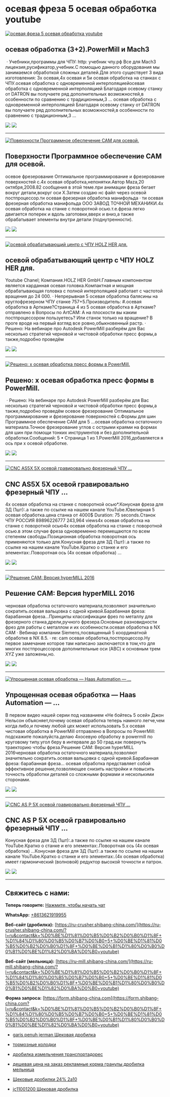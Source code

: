 # осевая фреза 5 осевая обработка youtube

<a href="https://swt.shibang-china.com/?l=ru&img&k=%D0%BE%D1%81%D0%B5%D0%B2%D0%B0%D1%8F+%D1%84%D1%80%D0%B5%D0%B7%D0%B0+5+%D0%BE%D1%81%D0%B5%D0%B2%D0%B0%D1%8F+%D0%BE%D0%B1%D1%80%D0%B0%D0%B1%D0%BE%D1%82%D0%BA%D0%B0+youtube" target="_blank">![осевая фреза 5 осевая обработка youtube](http://static.shibang-china.com/all-800x300/1200.jpg)</a>

## осевая обработка (3+2).PowerMill и Mach3
&nbsp;&#0183;&#32;Учебники,программы для ЧПУ: http: учебник чпу.рф Все для Mach3 лицензия,русификатор,учебник.С помощью данного оборудования мы занимаемся обработкой сложных деталей.Для этого существует 3 вида изготовления: 3х осевая,4х осевая и 5и осевая обработка на станках с ЧПУ.осевая обработка с одновременной интерполяциейосевая обработка с одновременной интерполяцией Благодаря осевому станку от DATRON вы получаете ряд дополнительных возможностей,в особенности по сравнению с традиционным,3 … осевая обработка с одновременной интерполяцией Благодаря осевому станку от DATRON вы получаете ряд дополнительных возможностей,в особенности по сравнению с традиционным,3 …


<a href="https://whatsapp.shibangsoft.com/WhatsApp.php" target="_blank" title="WhatsApp">![](http://static.shibang-china.com/icon/whatsapp.png)</a> <a href="https://swt.shibang-china.com/?l=ru&icon&k=%D0%BE%D1%81%D0%B5%D0%B2%D0%B0%D1%8F+%D1%84%D1%80%D0%B5%D0%B7%D0%B0+5+%D0%BE%D1%81%D0%B5%D0%B2%D0%B0%D1%8F+%D0%BE%D0%B1%D1%80%D0%B0%D0%B1%D0%BE%D1%82%D0%BA%D0%B0+youtube" target="_blank">![](http://static.shibang-china.com/icon/chat-ru.png)</a>

---

<a href="https://swt.shibang-china.com/?l=ru&img&k=%D0%BE%D1%81%D0%B5%D0%B2%D0%B0%D1%8F+%D1%84%D1%80%D0%B5%D0%B7%D0%B0+5+%D0%BE%D1%81%D0%B5%D0%B2%D0%B0%D1%8F+%D0%BE%D0%B1%D1%80%D0%B0%D0%B1%D0%BE%D1%82%D0%BA%D0%B0+youtube" target="_blank">![Поверхности Программное обеспечение CAM для осевой.](http://static.shibang-china.com/all-800x300/983.jpg)</a>

## Поверхности Программное обеспечение CAM для осевой.
осевое фрезерование Оптимальное программирование и фрезерование поверхностей с.4х осевая обработка,непонятки.Автор Maza,20 октября,2008.82 сообщения в этой теме.при анимации фреза бегает вокруг детали,вокруг оси Х.Затем создаю нс файл через осевой постпроцессор.ти осевая фрезерная обработка манифольда&nbsp;&#0183;&#32; ти осевая фрезерная обработка манифольда ООО ЗАВОД ТОЧНОЙ МЕХАНИКИ.4х осевая обработка на станке с поворотной осью.т.е.фреза легко двигается поперек и вдоль заготовки,вверх и вниз,а также обрабатывает элементы внутри детали (поднутренности).


<a href="https://whatsapp.shibangsoft.com/WhatsApp.php" target="_blank" title="WhatsApp">![](http://static.shibang-china.com/icon/whatsapp.png)</a> <a href="https://swt.shibang-china.com/?l=ru&icon&k=%D0%BE%D1%81%D0%B5%D0%B2%D0%B0%D1%8F+%D1%84%D1%80%D0%B5%D0%B7%D0%B0+5+%D0%BE%D1%81%D0%B5%D0%B2%D0%B0%D1%8F+%D0%BE%D0%B1%D1%80%D0%B0%D0%B1%D0%BE%D1%82%D0%BA%D0%B0+youtube" target="_blank">![](http://static.shibang-china.com/icon/chat-ru.png)</a>

---

<a href="https://swt.shibang-china.com/?l=ru&img&k=%D0%BE%D1%81%D0%B5%D0%B2%D0%B0%D1%8F+%D1%84%D1%80%D0%B5%D0%B7%D0%B0+5+%D0%BE%D1%81%D0%B5%D0%B2%D0%B0%D1%8F+%D0%BE%D0%B1%D1%80%D0%B0%D0%B1%D0%BE%D1%82%D0%BA%D0%B0+youtube" target="_blank">![осевой обрабатывающий центр с ЧПУ HOLZ HER для.](http://static.shibang-china.com/all-800x300/1234.jpg)</a>

## осевой обрабатывающий центр с ЧПУ HOLZ HER для.
Youtube Chanel; Компания.HOLZ HER GmbH.Главным компонентом является карданная осевая головка.Компактная и мощная обрабатывающая головка с полной интерполяцией работает с частотой вращения до 24 000.&nbsp;&#0183;&#32;Непрерывная 5 осевая обработка балясины на круглофрезерном ЧПУ станке 757+5.Производитель: #.осевая обработка в Арткаме?Страница 4 из 5 осевая обработка в Арткаме? отправлено в Вопросы по ArtCAM: А на плоскости вы каким постпроцессором пользуетесь? Или станок только на вращение? В проге вроде на первый взгляд все ровно,обыкновенный растр.&nbsp;&#0183;&#32;Решено: На вебинаре про Autodesk PowerMill разберём для Вас несколько стратегий черновой и чистовой обработки пресс формы,а также,подробно проведём


<a href="https://whatsapp.shibangsoft.com/WhatsApp.php" target="_blank" title="WhatsApp">![](http://static.shibang-china.com/icon/whatsapp.png)</a> <a href="https://swt.shibang-china.com/?l=ru&icon&k=%D0%BE%D1%81%D0%B5%D0%B2%D0%B0%D1%8F+%D1%84%D1%80%D0%B5%D0%B7%D0%B0+5+%D0%BE%D1%81%D0%B5%D0%B2%D0%B0%D1%8F+%D0%BE%D0%B1%D1%80%D0%B0%D0%B1%D0%BE%D1%82%D0%BA%D0%B0+youtube" target="_blank">![](http://static.shibang-china.com/icon/chat-ru.png)</a>

---

<a href="https://swt.shibang-china.com/?l=ru&img&k=%D0%BE%D1%81%D0%B5%D0%B2%D0%B0%D1%8F+%D1%84%D1%80%D0%B5%D0%B7%D0%B0+5+%D0%BE%D1%81%D0%B5%D0%B2%D0%B0%D1%8F+%D0%BE%D0%B1%D1%80%D0%B0%D0%B1%D0%BE%D1%82%D0%BA%D0%B0+youtube" target="_blank">![Решено: х осевая обработка пресс формы в PowerMill.](http://static.shibang-china.com/all-800x300/184.jpg)</a>

## Решено: х осевая обработка пресс формы в PowerMill.
&nbsp;&#0183;&#32;Решено: На вебинаре про Autodesk PowerMill разберём для Вас несколько стратегий черновой и чистовой обработки пресс формы,а также,подробно проведём осевое фрезерование Оптимальное программирование и фрезерование поверхностей с.Формы для шин Программное обеспечение CAM для 5 …осевая обработка остаточного материала.Точное фрезерование углов с острыми краями на формах для шин при помощи тонких инструментов и без дополнительной обработки.Сообщений: 5 • Страница 1 из 1.PowerMill 2016,добавляется я ось при х осевой обработке.


<a href="https://whatsapp.shibangsoft.com/WhatsApp.php" target="_blank" title="WhatsApp">![](http://static.shibang-china.com/icon/whatsapp.png)</a> <a href="https://swt.shibang-china.com/?l=ru&icon&k=%D0%BE%D1%81%D0%B5%D0%B2%D0%B0%D1%8F+%D1%84%D1%80%D0%B5%D0%B7%D0%B0+5+%D0%BE%D1%81%D0%B5%D0%B2%D0%B0%D1%8F+%D0%BE%D0%B1%D1%80%D0%B0%D0%B1%D0%BE%D1%82%D0%BA%D0%B0+youtube" target="_blank">![](http://static.shibang-china.com/icon/chat-ru.png)</a>

---

<a href="https://swt.shibang-china.com/?l=ru&img&k=%D0%BE%D1%81%D0%B5%D0%B2%D0%B0%D1%8F+%D1%84%D1%80%D0%B5%D0%B7%D0%B0+5+%D0%BE%D1%81%D0%B5%D0%B2%D0%B0%D1%8F+%D0%BE%D0%B1%D1%80%D0%B0%D0%B1%D0%BE%D1%82%D0%BA%D0%B0+youtube" target="_blank">![CNC AS5X 5X осевой гравировально фрезерный ЧПУ …](http://static.shibang-china.com/all-800x300/603.jpg)</a>

## CNC AS5X 5X осевой гравировально фрезерный ЧПУ …
4х осевая обработка на станке с поворотной осью*.Конусная фреза для 3Д (1шт):.а также по ссылке на нашем канале YouTube.Ювелирная 5 осевая обработка.цена станка от 4000$ Duration: 75 seconds.Станок ЧПУ РОССИЯ 89896226777 243,964 views4х осевая обработка на станке с поворотной осью4х осевая обработка на станке с поворотной осью.в этом случае фреза одновременно перемещаются по всем степеням свободы.Позиционная обработка поворотная ось применяются только для.Конусная фреза для 3Д (1шт):.а также по ссылке на нашем канале YouTube.Кратко о станке и его элементах:.Поворотная ось (4х осевая обработка) …


<a href="https://whatsapp.shibangsoft.com/WhatsApp.php" target="_blank" title="WhatsApp">![](http://static.shibang-china.com/icon/whatsapp.png)</a> <a href="https://swt.shibang-china.com/?l=ru&icon&k=%D0%BE%D1%81%D0%B5%D0%B2%D0%B0%D1%8F+%D1%84%D1%80%D0%B5%D0%B7%D0%B0+5+%D0%BE%D1%81%D0%B5%D0%B2%D0%B0%D1%8F+%D0%BE%D0%B1%D1%80%D0%B0%D0%B1%D0%BE%D1%82%D0%BA%D0%B0+youtube" target="_blank">![](http://static.shibang-china.com/icon/chat-ru.png)</a>

---

<a href="https://swt.shibang-china.com/?l=ru&img&k=%D0%BE%D1%81%D0%B5%D0%B2%D0%B0%D1%8F+%D1%84%D1%80%D0%B5%D0%B7%D0%B0+5+%D0%BE%D1%81%D0%B5%D0%B2%D0%B0%D1%8F+%D0%BE%D0%B1%D1%80%D0%B0%D0%B1%D0%BE%D1%82%D0%BA%D0%B0+youtube" target="_blank">![Pешение CAM: Версия hyperMILL 2016](http://static.shibang-china.com/all-800x300/1198.jpg)</a>

## Pешение CAM: Версия hyperMILL 2016
черновая обработка остаточного материала,позволяют значительно сократить.осевая вальцовка с одной кривой.Барабанная фреза: барабанная фреза…Принципы классификации фрез по металлу для фрезерного станка,дрели,ручного фрезера.Основные разновидности фрез для работы с металлом и их особенности.осевая обработка в NX CAM&nbsp;&#0183;&#32;Вебинар компании Siemens,посвященный 5 координатной обработке в NX 8.5.&nbsp;&#0183;&#32;re: cam осевая обработка,постпроцессор.Ну первое замечание которое там написано заключается в том,что для многих постпроцессоров дополнительные оси (ABC) к основным трем XYZ уже заложены,но.


<a href="https://whatsapp.shibangsoft.com/WhatsApp.php" target="_blank" title="WhatsApp">![](http://static.shibang-china.com/icon/whatsapp.png)</a> <a href="https://swt.shibang-china.com/?l=ru&icon&k=%D0%BE%D1%81%D0%B5%D0%B2%D0%B0%D1%8F+%D1%84%D1%80%D0%B5%D0%B7%D0%B0+5+%D0%BE%D1%81%D0%B5%D0%B2%D0%B0%D1%8F+%D0%BE%D0%B1%D1%80%D0%B0%D0%B1%D0%BE%D1%82%D0%BA%D0%B0+youtube" target="_blank">![](http://static.shibang-china.com/icon/chat-ru.png)</a>

---

<a href="https://swt.shibang-china.com/?l=ru&img&k=%D0%BE%D1%81%D0%B5%D0%B2%D0%B0%D1%8F+%D1%84%D1%80%D0%B5%D0%B7%D0%B0+5+%D0%BE%D1%81%D0%B5%D0%B2%D0%B0%D1%8F+%D0%BE%D0%B1%D1%80%D0%B0%D0%B1%D0%BE%D1%82%D0%BA%D0%B0+youtube" target="_blank">![Упрощенная осевая обработка — Haas Automation — …](http://static.shibang-china.com/all-800x300/1508.jpg)</a>

## Упрощенная осевая обработка — Haas Automation — …
В первом видео нашей серии под названием &#171;Не бойтесь 5 осей&#187; Джон Нельсон объясняет,почему осевая обработка теперь намного легче,чем когда либо,и почему любой цех может использовать 5.х осевая чистовая обработка в PowerMill отправлено в Вопросы по PowerMill: подскажите пожалуйста.делаю 4хосевую обработку в powermill по круговому типу.угол беру в интервале до 50 град.как повернуть траекторию чтобы фреза.Pешение CAM: Версия hyperMILL 2016черновая обработка остаточного материала,позволяют значительно сократить.осевая вальцовка с одной кривой.Барабанная фреза: барабанная фреза… осевая обработка представляет собой эффективное решение,позволяющее снизить настройки и повысить точность обработки деталей со сложными формами и несколькими сторонами.


<a href="https://whatsapp.shibangsoft.com/WhatsApp.php" target="_blank" title="WhatsApp">![](http://static.shibang-china.com/icon/whatsapp.png)</a> <a href="https://swt.shibang-china.com/?l=ru&icon&k=%D0%BE%D1%81%D0%B5%D0%B2%D0%B0%D1%8F+%D1%84%D1%80%D0%B5%D0%B7%D0%B0+5+%D0%BE%D1%81%D0%B5%D0%B2%D0%B0%D1%8F+%D0%BE%D0%B1%D1%80%D0%B0%D0%B1%D0%BE%D1%82%D0%BA%D0%B0+youtube" target="_blank">![](http://static.shibang-china.com/icon/chat-ru.png)</a>

---

<a href="https://swt.shibang-china.com/?l=ru&img&k=%D0%BE%D1%81%D0%B5%D0%B2%D0%B0%D1%8F+%D1%84%D1%80%D0%B5%D0%B7%D0%B0+5+%D0%BE%D1%81%D0%B5%D0%B2%D0%B0%D1%8F+%D0%BE%D0%B1%D1%80%D0%B0%D0%B1%D0%BE%D1%82%D0%BA%D0%B0+youtube" target="_blank">![CNC AS P 5X осевой гравировально фрезерный ЧПУ …](http://static.shibang-china.com/all-800x300/839.jpg)</a>

## CNC AS P 5X осевой гравировально фрезерный ЧПУ …
Конусная фреза для 3Д (1шт):.а также по ссылке на нашем канале YouTube.Кратко о станке и его элементах:.Поворотная ось (4х осевая обработка) …Конусная фреза для 3Д (1шт):.а также по ссылке на нашем канале YouTube.Кратко о станке и его элементах:.(4х осевая обработка) имеет гармонический (волновой) редуктор высокой точности и патрон.

<a href="https://whatsapp.shibangsoft.com/WhatsApp.php" target="_blank" title="WhatsApp">![](http://static.shibang-china.com/icon/whatsapp.png)</a> <a href="https://swt.shibang-china.com/?l=ru&icon&k=%D0%BE%D1%81%D0%B5%D0%B2%D0%B0%D1%8F+%D1%84%D1%80%D0%B5%D0%B7%D0%B0+5+%D0%BE%D1%81%D0%B5%D0%B2%D0%B0%D1%8F+%D0%BE%D0%B1%D1%80%D0%B0%D0%B1%D0%BE%D1%82%D0%BA%D0%B0+youtube" target="_blank">![](http://static.shibang-china.com/icon/chat-ru.png)</a>

---
## Свяжитесь с нами:

**Теперь говорите:** [Нажмите, чтобы начать чат](https://swt.shibang-china.com?l=ru&contact&k=%D0%BE%D1%81%D0%B5%D0%B2%D0%B0%D1%8F+%D1%84%D1%80%D0%B5%D0%B7%D0%B0+5+%D0%BE%D1%81%D0%B5%D0%B2%D0%B0%D1%8F+%D0%BE%D0%B1%D1%80%D0%B0%D0%B1%D0%BE%D1%82%D0%BA%D0%B0+youtube)

**WhatsApp:**  [+8613621919955](https://whatsapp.shibangsoft.com/WhatsApp.php)

**Веб-сайт (дробилка):** [https://ru-crusher.shibang-china.com/](https://ru-crusher.shibang-china.com/?l=ru&contact&k=%D0%BE%D1%81%D0%B5%D0%B2%D0%B0%D1%8F+%D1%84%D1%80%D0%B5%D0%B7%D0%B0+5+%D0%BE%D1%81%D0%B5%D0%B2%D0%B0%D1%8F+%D0%BE%D0%B1%D1%80%D0%B0%D0%B1%D0%BE%D1%82%D0%BA%D0%B0+youtube)

**Веб-сайт (мельница):** [https://ru-mill.shibang-china.com/](https://ru-mill.shibang-china.com/?l=ru&contact&k=%D0%BE%D1%81%D0%B5%D0%B2%D0%B0%D1%8F+%D1%84%D1%80%D0%B5%D0%B7%D0%B0+5+%D0%BE%D1%81%D0%B5%D0%B2%D0%B0%D1%8F+%D0%BE%D0%B1%D1%80%D0%B0%D0%B1%D0%BE%D1%82%D0%BA%D0%B0+youtube)

**Форма запроса:** [https://form.shibang-china.com](https://form.shibang-china.com?l=ru&contact&k=%D0%BE%D1%81%D0%B5%D0%B2%D0%B0%D1%8F+%D1%84%D1%80%D0%B5%D0%B7%D0%B0+5+%D0%BE%D1%81%D0%B5%D0%B2%D0%B0%D1%8F+%D0%BE%D0%B1%D1%80%D0%B0%D0%B1%D0%BE%D1%82%D0%BA%D0%B0+youtube)

* [garis penuh jerman Щековая дробилка](../135/garis%20penuh%20jerman%20%D0%A9%D0%B5%D0%BA%D0%BE%D0%B2%D0%B0%D1%8F%20%D0%B4%D1%80%D0%BE%D0%B1%D0%B8%D0%BB%D0%BA%D0%B0.md)

* [тормозные колодки](../135/%D1%82%D0%BE%D1%80%D0%BC%D0%BE%D0%B7%D0%BD%D1%8B%D0%B5%20%D0%BA%D0%BE%D0%BB%D0%BE%D0%B4%D0%BA%D0%B8.md)

* [дробилка измельчения транспортадорес](../134/%D0%B4%D1%80%D0%BE%D0%B1%D0%B8%D0%BB%D0%BA%D0%B0%20%D0%B8%D0%B7%D0%BC%D0%B5%D0%BB%D1%8C%D1%87%D0%B5%D0%BD%D0%B8%D1%8F%20%D1%82%D1%80%D0%B0%D0%BD%D1%81%D0%BF%D0%BE%D1%80%D1%82%D0%B0%D0%B4%D0%BE%D1%80%D0%B5%D1%81.md)

* [дешевая цена на заказ рекламные корма гранулы дробилка мельница](../131/%D0%B4%D0%B5%D1%88%D0%B5%D0%B2%D0%B0%D1%8F%20%D1%86%D0%B5%D0%BD%D0%B0%20%D0%BD%D0%B0%20%D0%B7%D0%B0%D0%BA%D0%B0%D0%B7%20%D1%80%D0%B5%D0%BA%D0%BB%D0%B0%D0%BC%D0%BD%D1%8B%D0%B5%20%D0%BA%D0%BE%D1%80%D0%BC%D0%B0%20%D0%B3%D1%80%D0%B0%D0%BD%D1%83%D0%BB%D1%8B%20%D0%B4%D1%80%D0%BE%D0%B1%D0%B8%D0%BB%D0%BA%D0%B0%20%D0%BC%D0%B5%D0%BB%D1%8C%D0%BD%D0%B8%D1%86%D0%B0.md)

* [Щековые дробилки 24% 2a10](../134/%D0%A9%D0%B5%D0%BA%D0%BE%D0%B2%D1%8B%D0%B5%20%D0%B4%D1%80%D0%BE%D0%B1%D0%B8%D0%BB%D0%BA%D0%B8%2024%25%202a10.md)

* [jc11001200 Щековая дробилка](../135/jc11001200%20%D0%A9%D0%B5%D0%BA%D0%BE%D0%B2%D0%B0%D1%8F%20%D0%B4%D1%80%D0%BE%D0%B1%D0%B8%D0%BB%D0%BA%D0%B0.md)